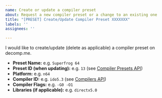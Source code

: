 ```yaml
---
name: Create or update a compiler preset
about: Request a new compiler preset or a change to an existing one
title: "[PRESET] Create/Update Compiler Preset XXXXXXX"
labels: ''
assignees: ''

---
```


I would like to create/update (delete as applicable) a compiler preset on decomp.me.

- **Preset Name:** e.g. `Superfrog 64`
- **Preset ID (when updating):** e.g. `13` (see [Compiler Presets API](https://decomp.me/api/preset))
- **Platform:** e.g. `n64`
- **Compiler ID:** e.g. `ido5.3` (see [Compilers API](https://decomp.me/api/compiler))
- **Compiler Flags:** e.g. `-G0 -O1`
- **Libraries (if applicable):**  e.g. `directx5.0`
